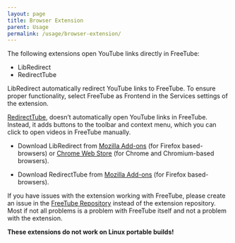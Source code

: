 ```yaml
---
layout: page
title: Browser Extension
parent: Usage
permalink: /usage/browser-extension/
---
```


The following extensions open YouTube links directly in FreeTube:

- LibRedirect
- RedirectTube

LibRedirect automatically redirect YouTube links to FreeTube. To ensure proper functionality, select FreeTube as Frontend in the Services settings of the extension.

[RedirectTube](https://github.com/MStankiewiczOfficial/RedirectTube), doesn’t automatically open YouTube links in FreeTube. Instead, it adds buttons to the toolbar and context menu, which you can click to open videos in FreeTube manually.

- Download LibRedirect from [Mozilla Add-ons](https://addons.mozilla.org/firefox/addon/libredirect/) (for Firefox based-browsers) or [Chrome Web Store](https://libredirect.github.io/download_chromium.html) (for Chrome and Chromium-based browsers).

- Download RedirectTube from [Mozilla Add-ons](https://addons.mozilla.org/firefox/addon/redirecttube/) (for Firefox based-browsers).

If you have issues with the extension working with FreeTube, please create an issue in the [FreeTube Repository](https://github.com/FreeTubeApp/FreeTube) instead of the extension repository. Most if not all problems is a problem with FreeTube itself and not a problem with the extension.

**These extensions do not work on Linux portable builds!**
